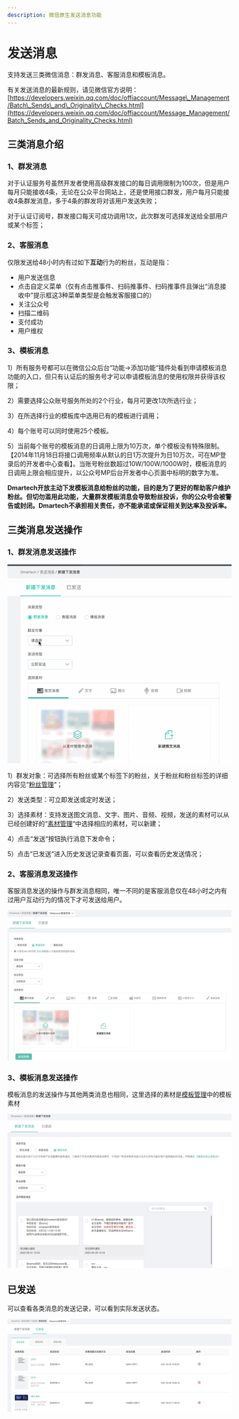 ```yaml
---
description: 微信原生发送消息功能
---
```


# 发送消息

支持发送三类微信消息：群发消息、客服消息和模板消息。

有关发送消息的最新规则，请见微信官方说明：[https://developers.weixin.qq.com/doc/offiaccount/Message\_Management/Batch\_Sends\_and\_Originality\_Checks.html](https://developers.weixin.qq.com/doc/offiaccount/Message_Management/Batch_Sends_and_Originality_Checks.html)

## 三类消息介绍

### **1、群发消息**

对于认证服务号虽然开发者使用高级群发接口的每日调用限制为100次，但是用户每月只能接收4条，无论在公众平台网站上，还是使用接口群发，用户每月只能接收4条群发消息，多于4条的群发将对该用户发送失败；

对于认证订阅号，群发接口每天可成功调用1次，此次群发可选择发送给全部用户或某个标签；

### **2、客服消息**

仅限发送给48小时内有过如下**互动**行为的粉丝，互动是指：

* 用户发送信息
* 点击自定义菜单（仅有点击推事件、扫码推事件、扫码推事件且弹出“消息接收中”提示框这3种菜单类型是会触发客服接口的）
* 关注公众号
* 扫描二维码
* 支付成功
* 用户维权

### **3、模板消息**

1）所有服务号都可以在微信公众后台“功能-&gt;添加功能“插件处看到申请模板消息功能的入口，但只有认证后的服务号才可以申请模板消息的使用权限并获得该权限；

2）需要选择公众账号服务所处的2个行业，每月可更改1次所选行业；

3）在所选择行业的模板库中选用已有的模板进行调用；

4）每个账号可以同时使用25个模板。

5）当前每个账号的模板消息的日调用上限为10万次，单个模板没有特殊限制。【2014年11月18日将接口调用频率从默认的日1万次提升为日10万次，可在MP登录后的开发者中心查看】。当账号粉丝数超过10W/100W/1000W时，模板消息的日调用上限会相应提升，以公众号MP后台开发者中心页面中标明的数字为准。

**Dmartech开放主动下发模板消息给粉丝的功能，目的是为了更好的帮助客户维护粉丝。但切勿滥用此功能，大量群发模板消息会导致粉丝投诉，你的公众号会被警告或封闭。Dmartech不承担相关责任，亦不能承诺或保证相关到达率及投诉率。**

## **三类消息发送操作**

### **1、群发消息发送操作**

![&#x7FA4;&#x53D1;&#x6D88;&#x606F;](../.gitbook/assets/998.gif)

1）群发对象：可选择所有粉丝或某个标签下的粉丝，关于粉丝和粉丝标签的详细内容见“[粉丝管理](fen-si-guan-li.md)“；

2）发送类型：可立即发送或定时发送；

3）选择素材：支持发送图文消息、文字、图片、音频、视频，发送的素材可以从已经创建好的“[素材管理](su-cai-guan-li.md)“中选择相应的素材，可以新建；

4）点击“发送“按钮执行消息下发命令；

5）点击“已发送“进入历史发送记录查看页面，可以查看历史发送情况；

### **2、客服消息发送操作**

客服消息发送的操作与群发消息相同，唯一不同的是客服消息仅在48小时之内有过用户互动行为的情况下才可发送给用户。

![](../.gitbook/assets/image%20%28609%29.png)

### **3、模板消息发送操作**

模板消息的发送操作与其他两类消息也相同，这里选择的素材是[模板管理](mo-ban-guan-li.md)中的模板素材

![](../.gitbook/assets/image%20%28451%29.png)

## 已发送

可以查看各类消息的发送记录，可以看到实际发送状态。

![](../.gitbook/assets/image%20%28610%29.png)

